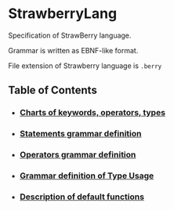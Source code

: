 # StrawberryLang
 
Specification of StrawBerry language.   

Grammar is written as EBNF-like format.   

File extension of Strawberry language is `.berry`


## Table of Contents

- ### [Charts of keywords, operators, types](Charts.md)
- ### [Statements grammar definition](Statements.md)
- ### [Operators grammar definition](Operators.md)
- ### [Grammar definition of Type Usage](Types.md)
- ### [Description of default functions](Functions.md)

